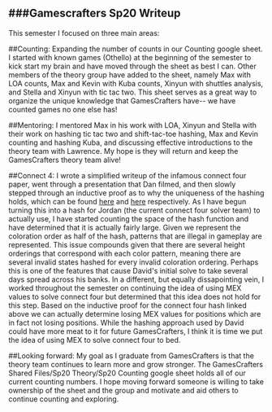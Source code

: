 ###Gamescrafters Sp20 Writeup
-----

This semester I focused on three main areas:

##Counting: 
Expanding the number of counts in our Counting google sheet. I started with known games (Othello) at the beginning of the semester to kick start my brain and have moved through the sheet as best I can. Other members of the theory group have added to the sheet, namely Max with LOA counts, Max and Kevin with Kuba counts, Xinyun with shuttles analysis, and Stella and Xinyun with tic tac two. This sheet serves as a great way to organize the unique knowledge that GamesCrafters have-- we have counted games no one else has!

##Mentoring: 
I mentored Max in his work with LOA, Xinyun and Stella with their work on hashing tic tac two and shift-tac-toe hashing, Max and Kevin counting and hashing Kuba, and discussing effective introductions to the theory team with Lawrence. My hope is they will return and keep the GamesCrafters theory team alive!

##Connect 4: 
I wrote a simplified writeup of the infamous connect four paper, went through a presentation that Dan filmed, and then slowly stepped through an inductive proof as to why the uniqueness of the hashing holds, which can be found [here](https://github.com/GamesCrafters/Wiki/blob/master/Sp20Theory/davidPaper.txt) and [here](https://github.com/GamesCrafters/Wiki/blob/master/Sp20Theory/InductiveProofDavid.pdf) respectively. As I have begun turning this into a hash for Jordan (the current connect four solver team) to actually use, I have started counting the space of the hash function and have determined that it is actually fairly large. Given we represent the coloration order as half of the hash, patterns that are illegal in gameplay are represented. This issue compounds given that there are several height orderings that correspond with each color pattern, meaning there are several invalid states hashed for every invalid coloration ordering. Perhaps this is one of the features that cause David's initial solve to take several days spread across his banks. In a different, but equally dissapointing vein, I worked throughout the semester on continuing the idea of using MEX values to solve connect four but determined that this idea does not hold for this step. Based on the inductive proof for the connect four hash linked above we can actually determine losing MEX values for positions which are in fact not losing positions. While the hashing approach used by David could have more meat to it for future GamesCrafters, I think it is time we put the idea of using MEX to solve connect four to bed. 

##Looking forward:
My goal as I graduate from GamesCrafters is that the theory team continues to learn more and grow stronger. The GamesCrafters Shared Files/Sp20 Theory/Sp20 Counting google sheet holds all of our current counting numbers. I hope moving forward someone is willing to take ownership of the sheet and the group and motivate and aid others to continue counting and exploring. 